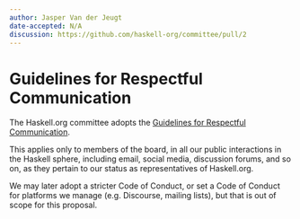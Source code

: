 ```yaml
---
author: Jasper Van der Jeugt
date-accepted: N/A
discussion: https://github.com/haskell-org/committee/pull/2
---
```


# Guidelines for Respectful Communication

The Haskell.org committee adopts the
[Guidelines for Respectful Communication][grc].

This applies only to members of the board, in all our public interactions in
the Haskell sphere, including email, social media, discussion forums, and so on, as they pertain to our status as representatives of Haskell.org.

We may later adopt a stricter Code of Conduct, or set a Code of Conduct for
platforms we manage (e.g. Discourse, mailing lists), but that is out of scope
for this proposal.

[grc]: https://github.com/ghc-proposals/ghc-proposals/blob/master/GRC.rst
